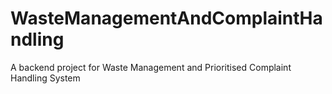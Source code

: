 # WasteManagementAndComplaintHandling
A backend project for Waste Management and Prioritised Complaint Handling System

